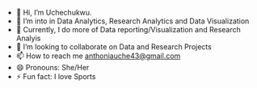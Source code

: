 - 👋 Hi, I’m Uchechukwu.
- 👀 I’m into in Data Analytics, Research Analytics and Data Visualization
- 🌱 Currently, I do more of Data reporting/Visualization and Research Analyis 
- 💞️ I’m looking to collaborate on Data and Research Projects
- 📫 How to reach me anthoniauche43@gmail.com  
- 😄 Pronouns: She/Her
- ⚡ Fun fact: I love Sports

<!---
Ucheanny/Ucheanny is a ✨ special ✨ repository because its `README.md` (this file) appears on your GitHub profile.
You can click the Preview link to take a look at your changes.
--->
